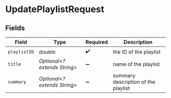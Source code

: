 # UpdatePlaylistRequest


## Fields

| Field                               | Type                                | Required                            | Description                         |
| ----------------------------------- | ----------------------------------- | ----------------------------------- | ----------------------------------- |
| `playlistID`                        | *double*                            | :heavy_check_mark:                  | the ID of the playlist              |
| `title`                             | *Optional<? extends String>*        | :heavy_minus_sign:                  | name of the playlist                |
| `summary`                           | *Optional<? extends String>*        | :heavy_minus_sign:                  | summary description of the playlist |